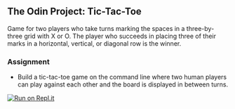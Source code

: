 ## The Odin Project: Tic-Tac-Toe
Game for two players who take turns marking the spaces in a three-by-three grid with X or O. The player who succeeds in 
placing three of their marks in a horizontal, vertical, or diagonal row is the winner.

### Assignment
- Build a tic-tac-toe game on the command line where two human players can play against each other and the board is 
displayed in between turns.

 [![Run on Repl.it](https://repl.it/badge/github/humanathome/tic-tac-toe)](https://repl.it/@humanathome/tic-tac-toe)
